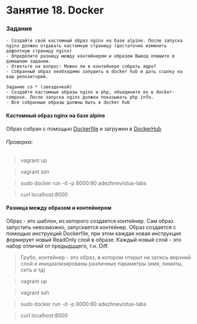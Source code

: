 # Занятие 18. Docker

### Задание
```
- Создайте свой кастомный образ nginx на базе alpine. После запуска nginx должен отдавать кастомную страницу (достаточно изменить дефолтную страницу nginx)
- Определите разницу между контейнером и образом Вывод опишите в домашнем задании.
- Ответьте на вопрос: Можно ли в контейнере собрать ядро?
- Собранный образ необходимо запушить в docker hub и дать ссылку на ваш репозиторий.

Задание со * (звездочкой)
- Создайте кастомные образы nginx и php, объедините их в docker-compose. После запуска nginx должен показывать php info.
- Все собранные образы должны быть в docker hub
```
#### Кастомный образ nginx на базе alpine
Образ собран с помощью [Dockerfile](docker/Dockerfile) и загружен в [DockerHub](https://hub.docker.com/r/adezhnev/otus-labs)

###### Проверка:

>vagrant up

>vagrant ssh

>sudo docker run -d -p 8000:80 adezhnev/otus-labs

>curl localhost:8000

#### Разница между образом и контейнером
Образ - это шаблон, из которого создается контейнер. Сам образ запустить невозможно, запускается контейнер.
Образ создается с помощью инструкций Dockerfile, при этом каждая новая инструкция формирует новый ReadOnly слой в образе. Каждый новый слой - это набор отличий от предыдцщего, т.н. Diff.

>Грубо, контейнер - это образ, в котором открыт на запись верхний слой и инициализированы различные параметры (имя, лимиты, сеть и тд)

>vagrant up

>vagrant ssh

>sudo docker run -d -p 8000:80 adezhnev/otus-labs

>curl localhost:8000